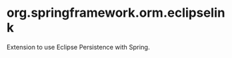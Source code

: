 org.springframework.orm.eclipselink
===================================

Extension to use Eclipse Persistence with Spring.
